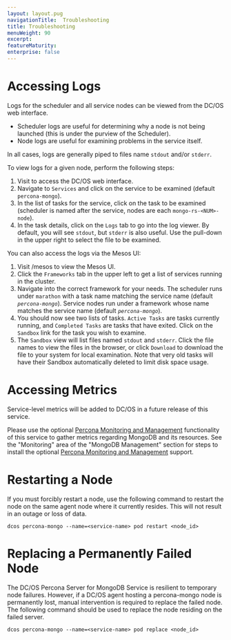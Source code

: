 ```yaml
---
layout: layout.pug
navigationTitle:  Troubleshooting
title: Troubleshooting
menuWeight: 90
excerpt:
featureMaturity:
enterprise: false
---
```


<a name="accessing-logs"></a>
# Accessing Logs

Logs for the scheduler and all service nodes can be viewed from the DC/OS web interface.

- Scheduler logs are useful for determining why a node is not being launched (this is under the purview of the Scheduler).
- Node logs are useful for examining problems in the service itself.

In all cases, logs are generally piped to files name `stdout` and/or `stderr`.

To view logs for a given node, perform the following steps:
1. Visit <dcos-url> to access the DC/OS web interface.
1. Navigate to `Services` and click on the service to be examined (default `percona-mongo`).
1. In the list of tasks for the service, click on the task to be examined (scheduler is named after the service, nodes are each `mongo-rs-<NUM>-node`).
1. In the task details, click on the `Logs` tab to go into the log viewer. By default, you will see `stdout`, but `stderr` is also useful. Use the pull-down in the upper right to select the file to be examined.

You can also access the logs via the Mesos UI:
1. Visit <dcos-url>/mesos to view the Mesos UI.
1. Click the `Frameworks` tab in the upper left to get a list of services running in the cluster.
1. Navigate into the correct framework for your needs. The scheduler runs under `marathon` with a task name matching the service name (default _`percona-mongo`_). Service nodes run under a framework whose name matches the service name (default _`percona-mongo`_).
1. You should now see two lists of tasks. `Active Tasks` are tasks currently running, and `Completed Tasks` are tasks that have exited. Click on the `Sandbox` link for the task you wish to examine.
1. The `Sandbox` view will list files named `stdout` and `stderr`. Click the file names to view the files in the browser, or click `Download` to download the file to your system for local examination. Note that very old tasks will have their Sandbox automatically deleted to limit disk space usage.

<a name="accessing-metrics"></a>
# Accessing Metrics
Service-level metrics will be added to DC/OS in a future release of this service.

Please use the optional [Percona Monitoring and Management](https://www.percona.com/software/database-tools/percona-monitoring-and-management) functionality of this service to gather metrics regarding MongoDB and its resources. See the "Monitoring" area of the "MongoDB Management" section for steps to install the optional [Percona Monitoring and Management](https://www.percona.com/software/database-tools/percona-monitoring-and-management) support.

<a name="restarting-a-node"></a>
# Restarting a Node
If you must forcibly restart a node, use the following command to restart the node on the same agent node where it currently resides. This will not result in an outage or loss of data.

```shell
dcos percona-mongo --name=<service-name> pod restart <node_id>
```
<a name="replacing-a-node"></a>
# Replacing a Permanently Failed Node
The DC/OS Percona Server for MongoDB Service is resilient to temporary node failures. However, if a DC/OS agent hosting a percona-mongo node is permanently lost, manual intervention is required to replace the failed node. The following command should be used to replace the node residing on the failed server.

```shell
dcos percona-mongo --name=<service-name> pod replace <node_id>
```
